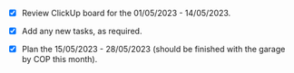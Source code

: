 - [x] Review ClickUp board for the 01/05/2023 - 14/05/2023.
- [x] Add any new tasks, as required.
- [x] Plan the 15/05/2023 - 28/05/2023 (should be finished with the garage by COP this month).


